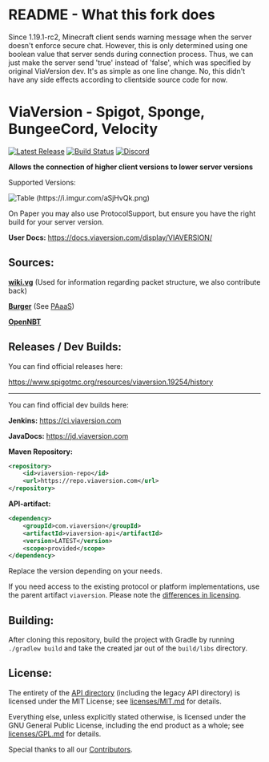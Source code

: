 # README - What this fork does

Since 1.19.1-rc2, Minecraft client sends warning message when the server doesn't enforce secure chat. However, this is only determined using one boolean value that server sends during connection process. Thus, we can just make the server send 'true' instead of 'false', which was specified by original ViaVersion dev. It's as simple as one line change. No, this didn't have any side effects according to clientside source code for now.

# ViaVersion - Spigot, Sponge, BungeeCord, Velocity

[![Latest Release](https://img.shields.io/github/v/release/ViaVersion/ViaVersion)](https://viaversion.com)
[![Build Status](https://github.com/ViaVersion/ViaVersion/actions/workflows/gradle.yml/badge.svg?branch=master)](https://github.com/ViaVersion/ViaVersion/actions)
[![Discord](https://img.shields.io/badge/chat-on%20discord-blue.svg)](https://viaversion.com/discord)

**Allows the connection of higher client versions to lower server versions**

Supported Versions:

![Table (https://i.imgur.com/aSjHvQk.png)](https://i.imgur.com/aSjHvQk.png)

On Paper you may also use ProtocolSupport, but ensure you have the right build for your server version.

**User Docs:** https://docs.viaversion.com/display/VIAVERSION/


Sources:
--------
**[wiki.vg](https://wiki.vg)** (Used for information regarding packet structure, we also contribute back)

**[Burger](https://github.com/Pokechu22/Burger)** (See [PAaaS](https://github.com/Matsv/Paaas))

**[OpenNBT](https://github.com/ViaVersion/OpenNBT)**


Releases / Dev Builds:
--------
You can find official releases here:

https://www.spigotmc.org/resources/viaversion.19254/history

----------

You can find official dev builds here:

**Jenkins:** https://ci.viaversion.com

**JavaDocs:** https://jd.viaversion.com

**Maven Repository:**
```xml
<repository>
    <id>viaversion-repo</id>
    <url>https://repo.viaversion.com</url>
</repository>
```

**API-artifact:**
```xml
<dependency>
    <groupId>com.viaversion</groupId>
    <artifactId>viaversion-api</artifactId>
    <version>LATEST</version>
    <scope>provided</scope>
</dependency>
```

Replace the version depending on your needs.

If you need access to the existing protocol or platform implementations, use the parent artifact `viaversion`.
Please note the [differences in licensing](#license).


Building:
--------
After cloning this repository, build the project with Gradle by running `./gradlew build` and take the created jar out of
the `build/libs` directory.


License:
--------
The entirety of the [API directory](api) (including the legacy API directory) is licensed under the MIT License; see [licenses/MIT.md](licenses/MIT.md) for
details.

Everything else, unless explicitly stated otherwise, is licensed under the GNU General Public License, including the end
product as a whole; see [licenses/GPL.md](licenses/GPL.md) for details.

Special thanks to all our [Contributors](https://github.com/ViaVersion/ViaVersion/graphs/contributors).
